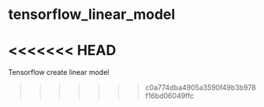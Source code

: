 # tensorflow_linear_model
<<<<<<< HEAD
=======
Tensorflow create linear model
>>>>>>> c0a774dba4905a3590f49b3b978f16bd06049ffc
